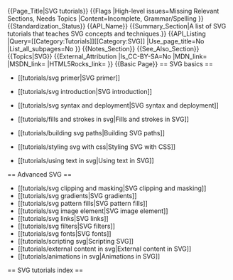 {{Page_Title|SVG tutorials}}
{{Flags
|High-level issues=Missing Relevant Sections, Needs Topics
|Content=Incomplete, Grammar/Spelling
}}
{{Standardization_Status}}
{{API_Name}}
{{Summary_Section|A list of SVG tutorials that teaches SVG concepts and techniques.}}
{{API_Listing
|Query=[[Category:Tutorials]][[Category:SVG]]
|Use_page_title=No
|List_all_subpages=No
}}
{{Notes_Section}}
{{See_Also_Section}}
{{Topics|SVG}}
{{External_Attribution
|Is_CC-BY-SA=No
|MDN_link=
|MSDN_link=
|HTML5Rocks_link=
}}
{{Basic Page}}
== SVG basics ==

* [[tutorials/svg primer|SVG primer]]

* [[tutorials/svg introduction|SVG introduction]]
* [[tutorials/svg syntax and deployment|SVG syntax and deployment]]
* [[tutorials/fills and strokes in svg|Fills and strokes in SVG]]
* [[tutorials/building svg paths|Building SVG paths]]
* [[tutorials/styling svg with css|Styling SVG with CSS]]
* [[tutorials/using text in svg|Using text in SVG]]

== Advanced SVG ==

* [[tutorials/svg clipping and masking|SVG clipping and masking]]
* [[tutorials/svg gradients|SVG gradients]]
* [[tutorials/svg pattern fills|SVG pattern fills]]
* [[tutorials/svg image element|SVG image element]]
* [[tutorials/svg links|SVG links]]
* [[tutorials/svg filters|SVG filters]]
* [[tutorials/svg fonts|SVG fonts]]
* [[tutorials/scripting svg|Scripting SVG]]
* [[tutorials/external content in svg|External content in SVG]]
* [[tutorials/animations in svg|Animations in SVG]]

== SVG tutorials index ==